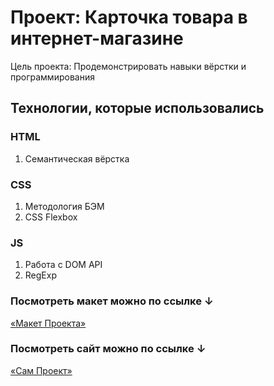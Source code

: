# Проект: Карточка товара в интернет-магазине

Цель проекта: Продемонстрировать навыки вёрстки и программирования

## Технологии, которые использовались

### HTML
1. Семантическая вёрстка

### CSS
1. Методология БЭМ
2. CSS Flexbox

### JS

1. Работа с DOM API
2. RegExp

### Посмотреть макет можно по ссылке ↓

[«Макет Проекта»](https://www.figma.com/file/tBUKbH2UtMmGhfxX8hKxCY/E-commerce-product-page-(Community)?node-id=0%3A1&t=sE3j4EUdPHDhb3ky-0)


### Посмотреть сайт можно по ссылке ↓

[«Сам Проект»](https://drugoi222-coder.github.io/Product-Card)
